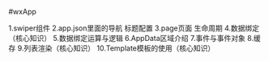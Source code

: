 #wxApp

1.swiper组件
2.app.json里面的导航 标题配置
3.page页面 生命周期
4.数据绑定（核心知识）
5.数据绑定运算与逻辑
6.AppData区域介绍
7.事件与事件对象
8.缓存
9.列表渲染（核心知识）
10.Template模板的使用（核心知识）
